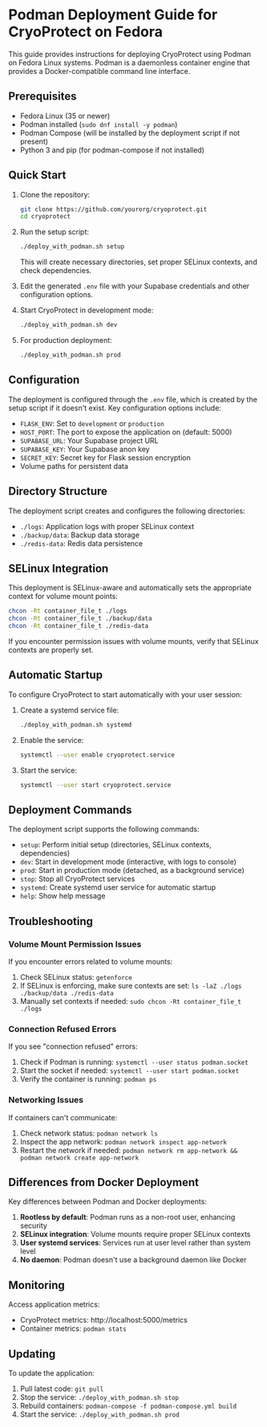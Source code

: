 # Podman Deployment Guide for CryoProtect on Fedora

This guide provides instructions for deploying CryoProtect using Podman on Fedora Linux systems. Podman is a daemonless container engine that provides a Docker-compatible command line interface.

## Prerequisites

- Fedora Linux (35 or newer)
- Podman installed (`sudo dnf install -y podman`)
- Podman Compose (will be installed by the deployment script if not present)
- Python 3 and pip (for podman-compose if not installed)

## Quick Start

1. Clone the repository:
   ```bash
   git clone https://github.com/yourorg/cryoprotect.git
   cd cryoprotect
   ```

2. Run the setup script:
   ```bash
   ./deploy_with_podman.sh setup
   ```
   This will create necessary directories, set proper SELinux contexts, and check dependencies.

3. Edit the generated `.env` file with your Supabase credentials and other configuration options.

4. Start CryoProtect in development mode:
   ```bash
   ./deploy_with_podman.sh dev
   ```

5. For production deployment:
   ```bash
   ./deploy_with_podman.sh prod
   ```

## Configuration

The deployment is configured through the `.env` file, which is created by the setup script if it doesn't exist. Key configuration options include:

- `FLASK_ENV`: Set to `development` or `production`
- `HOST_PORT`: The port to expose the application on (default: 5000)
- `SUPABASE_URL`: Your Supabase project URL
- `SUPABASE_KEY`: Your Supabase anon key
- `SECRET_KEY`: Secret key for Flask session encryption
- Volume paths for persistent data

## Directory Structure

The deployment script creates and configures the following directories:

- `./logs`: Application logs with proper SELinux context
- `./backup/data`: Backup data storage
- `./redis-data`: Redis data persistence

## SELinux Integration

This deployment is SELinux-aware and automatically sets the appropriate context for volume mount points:

```bash
chcon -Rt container_file_t ./logs
chcon -Rt container_file_t ./backup/data
chcon -Rt container_file_t ./redis-data
```

If you encounter permission issues with volume mounts, verify that SELinux contexts are properly set.

## Automatic Startup

To configure CryoProtect to start automatically with your user session:

1. Create a systemd service file:
   ```bash
   ./deploy_with_podman.sh systemd
   ```

2. Enable the service:
   ```bash
   systemctl --user enable cryoprotect.service
   ```

3. Start the service:
   ```bash
   systemctl --user start cryoprotect.service
   ```

## Deployment Commands

The deployment script supports the following commands:

- `setup`: Perform initial setup (directories, SELinux contexts, dependencies)
- `dev`: Start in development mode (interactive, with logs to console)
- `prod`: Start in production mode (detached, as a background service)
- `stop`: Stop all CryoProtect services
- `systemd`: Create systemd user service for automatic startup
- `help`: Show help message

## Troubleshooting

### Volume Mount Permission Issues

If you encounter errors related to volume mounts:

1. Check SELinux status: `getenforce`
2. If SELinux is enforcing, make sure contexts are set: `ls -laZ ./logs ./backup/data ./redis-data`
3. Manually set contexts if needed: `sudo chcon -Rt container_file_t ./logs`

### Connection Refused Errors

If you see "connection refused" errors:

1. Check if Podman is running: `systemctl --user status podman.socket`
2. Start the socket if needed: `systemctl --user start podman.socket`
3. Verify the container is running: `podman ps`

### Networking Issues

If containers can't communicate:

1. Check network status: `podman network ls`
2. Inspect the app network: `podman network inspect app-network`
3. Restart the network if needed: `podman network rm app-network && podman network create app-network`

## Differences from Docker Deployment

Key differences between Podman and Docker deployments:

1. **Rootless by default**: Podman runs as a non-root user, enhancing security
2. **SELinux integration**: Volume mounts require proper SELinux contexts
3. **User systemd services**: Services run at user level rather than system level
4. **No daemon**: Podman doesn't use a background daemon like Docker

## Monitoring

Access application metrics:
- CryoProtect metrics: http://localhost:5000/metrics
- Container metrics: `podman stats`

## Updating

To update the application:

1. Pull latest code: `git pull`
2. Stop the service: `./deploy_with_podman.sh stop`
3. Rebuild containers: `podman-compose -f podman-compose.yml build`
4. Start the service: `./deploy_with_podman.sh prod`